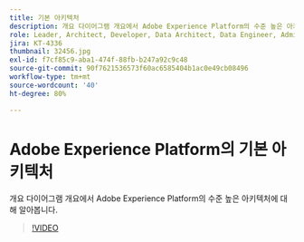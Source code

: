 ```yaml
---
title: 기본 아키텍처
description: 개요 다이어그램 개요에서 Adobe Experience Platform의 수준 높은 아키텍처에 대해 알아봅니다.
role: Leader, Architect, Developer, Data Architect, Data Engineer, Admin, User
jira: KT-4336
thumbnail: 32456.jpg
exl-id: f7cf85c9-aba1-474f-88fb-b247a92c9c48
source-git-commit: 90f7621536573f60ac6585404b1ac0e49cb08496
workflow-type: tm+mt
source-wordcount: '40'
ht-degree: 80%

---
```


# Adobe Experience Platform의 기본 아키텍처

개요 다이어그램 개요에서 Adobe Experience Platform의 수준 높은 아키텍처에 대해 알아봅니다.

>[!VIDEO](https://video.tv.adobe.com/v/32456?quality=12&learn=on)


